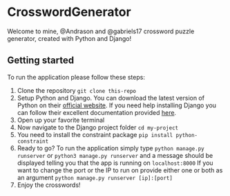 # CrosswordGenerator
Welcome to mine, @Andrason and @gabriels17 crossword puzzle generator, created with Python and Django!

## Getting started
To run the application please follow these steps:
1. Clone the repository
```git clone this-repo```
2. Setup Python and Django. You can download the latest version of Python on their [official website](https://www.python.org/downloads/). If you need help installing Django you can follow their excellent documentation provided [here](https://docs.djangoproject.com/en/2.1/howto/windows/).
3. Open up your favorite terminal
4. Now navigate to the Django project folder
```cd my-project```
5. You need to install the constraint package ```pip install python-constraint```
6. Ready to go? To run the application simply type
```python manage.py runserver``` or 
```python3 manage.py runserver```
and a message should be displayed telling you that the app is running on ```localhost:8000```
If you want to change the port or the IP to run on provide either one or both as an argument
```python manage.py runserver [ip]:[port]```
8. Enjoy the crosswords!
